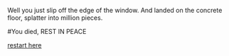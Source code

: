 Well you just slip off the edge of the window. And landed on the concrete floor, splatter into million pieces.

#You died, REST IN PEACE

[restart here](../waking-up.md)